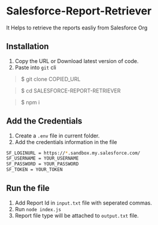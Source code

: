 # Salesforce-Report-Retriever

It Helps to retrieve the reports easliy from Salesforce Org

## Installation

1. Copy the URL or Download latest version of code.
2. Paste into `git` cli

> $ git clone COPIED_URL

> $ cd SALESFORCE-REPORT-RETRIEVER

> $ npm i

## Add the Credentials

1. Create a `.env` file in current folder.
2. Add the credentials information in the file

```bash
SF_LOGINURL = https://*.sandbox.my.salesforce.com/
SF_USERNAME = YOUR_USERNAME
SF_PASSWORD = YOUR_PASSWORD
SF_TOKEN = YOUR_TOKEN
```

## Run the file

1. Add Report Id in `input.txt` file with seperated commas.
2. Run `node index.js`
3. Report file type will be attached to `output.txt` file.




